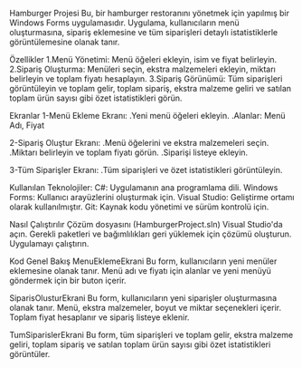 Hamburger Projesi
Bu, bir hamburger restoranını yönetmek için yapılmış bir Windows Forms uygulamasıdır. Uygulama, kullanıcıların menü oluşturmasına, sipariş eklemesine ve tüm siparişleri detaylı istatistiklerle görüntülemesine olanak tanır.

Özellikler
1.Menü Yönetimi: Menü öğeleri ekleyin, isim ve fiyat belirleyin.
2.Sipariş Oluşturma: Menüleri seçin, ekstra malzemeleri ekleyin, miktarı belirleyin ve toplam fiyatı hesaplayın.
3.Sipariş Görünümü: Tüm siparişleri görüntüleyin ve toplam gelir, toplam sipariş, ekstra malzeme geliri ve satılan toplam ürün sayısı gibi özet istatistikleri görün.

Ekranlar
1-Menü Ekleme Ekranı:
.Yeni menü öğeleri ekleyin.
.Alanlar: Menü Adı, Fiyat

2-Sipariş Oluştur Ekranı:
.Menü öğelerini ve ekstra malzemeleri seçin.
.Miktarı belirleyin ve toplam fiyatı görün.
.Siparişi listeye ekleyin.

3-Tüm Siparişler Ekranı:
.Tüm siparişleri ve özet istatistikleri görüntüleyin.

Kullanılan Teknolojiler:
C#: Uygulamanın ana programlama dili.
Windows Forms: Kullanıcı arayüzlerini oluşturmak için.
Visual Studio: Geliştirme ortamı olarak kullanılmıştır.
Git: Kaynak kodu yönetimi ve sürüm kontrolü için.

Nasıl Çalıştırılır
Çözüm dosyasını (HamburgerProject.sln) Visual Studio'da açın.
Gerekli paketleri ve bağımlılıkları geri yüklemek için çözümü oluşturun.
Uygulamayı çalıştırın.

Kod Genel Bakış
MenuEklemeEkrani
Bu form, kullanıcıların yeni menüler eklemesine olanak tanır. Menü adı ve fiyatı için alanlar ve yeni menüyü göndermek için bir buton içerir.

SiparisOlusturEkrani
Bu form, kullanıcıların yeni siparişler oluşturmasına olanak tanır. Menü, ekstra malzemeler, boyut ve miktar seçenekleri içerir. Toplam fiyat hesaplanır ve sipariş listeye eklenir.

TumSiparislerEkrani
Bu form, tüm siparişleri ve toplam gelir, ekstra malzeme geliri, toplam sipariş ve satılan toplam ürün sayısı gibi özet istatistikleri görüntüler.



